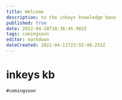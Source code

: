 ```yaml
---
title: Welcome
description: to the inkeys knowledge base
published: true
date: 2022-04-20T18:36:45.902Z
tags: comingsoon
editor: markdown
dateCreated: 2022-04-11T23:55:48.253Z
---
```


# inkeys kb

`#comingsoon`
